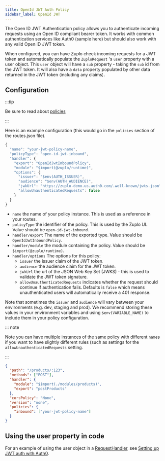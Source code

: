 ```yaml
---
title: OpenId JWT Auth Policy
sidebar_label: OpenId JWT
---
```


The Open ID JWT Authentication policy allows you to authenticate incoming
requests using an Open ID compliant bearer token. It works with common
authentication services like Auth0 (sample here) but should also work with any valid Open ID JWT token.

When configured, you can have Zuplo check incoming requests for a JWT token and automatically populate the `ZuploRequest` 's `user` property with a user object. This `user` object will have a `sub` property - taking the `sub` id from the JWT token. It will also have a `data` property populated by other data returned in the JWT token (including any claims).

## Configuration

:::tip

Be sure to read about [policies](/docs/policies)

:::

Here is an example configuration (this would go in the `policies` section of the routes.json file).

```ts
{
  "name": "your-jwt-policy-name",
  "policyType": "open-id-jwt-inbound",
  "handler": {
    "export": "OpenIdJwtInboundPolicy",
    "module": "$import(@zuplo/runtime)",
    "options": {
      "issuer": "$env(AUTH_ISSUER)",
      "audience": "$env(AUTH_AUDIENCE)",
      "jwkUrl": "https://zuplo-demo.us.auth0.com/.well-known/jwks.json",
      "allowUnauthenticatedRequests": false
    }
  }
}
```

- `name` the name of your policy instance. This is used as a reference in your routes.
- `policyType` the identifier of the policy. This is used by the Zuplo UI. Value should be `open-id-jwt-inbound`.
- `handler/export` The name of the exported type. Value should be
  `OpenIdJwtInboundPolicy`.
- `handler/module` the module containing the policy. Value should be
  `$import(@zuplo/runtime)`.
- `handler/options` The options for this policy:
  - `issuer` the issuer claim of the JWT token.
  - `audience` the audience claim for the JWT token.
  - `jwkUrl` the url of the JSON Web Key Set (JWKS) - this is used to validate
    the JWT token signature.
  - `allowUnauthenticatedRequests` indicates whether the request should continue if authentication fails. Defaults is `false` which means unauthenticated users will automatically receive a 401 response.

Note that sometimes the `issuer` and `audience` will vary between your
environments (e.g. dev, staging and prod). We recommend storing these values in your environment variables and using `$env(VARIABLE_NAME)` to include them in your policy configuration.

::: note

Note you can have multiple instances of the same policy with different `name`s if you want to have slightly different rules (such as settings for the `allowUnauthenticatedRequests` setting.

:::

```json
{
  "path": "/products/:123",
  "methods": ["POST"],
  "handler": {
    "module": "$import(./modules/products)",
    "export": "postProducts"
  },
  "corsPolicy": "None",
  "version": "none",
  "policies": {
    "inbound": ["your-jwt-policy-name"]
  }
}
```

## Using the user property in code

For an example of using the user object in a [RequestHandler](/docs/runtime/zuplo-request), see [Setting up JWT auth with Auth0](../policies/auth0-jwt-auth-inbound.md).
